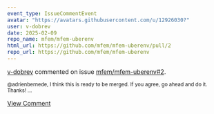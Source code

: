 ```yaml
---
event_type: IssueCommentEvent
avatar: "https://avatars.githubusercontent.com/u/12926030?"
user: v-dobrev
date: 2025-02-09
repo_name: mfem/mfem-uberenv
html_url: https://github.com/mfem/mfem-uberenv/pull/2
repo_url: https://github.com/mfem/mfem-uberenv
---
```


<a href='https://github.com/v-dobrev' target='_blank'>v-dobrev</a> commented on issue <a href='https://github.com/mfem/mfem-uberenv/pull/2' target='_blank'>mfem/mfem-uberenv#2</a>.

<small>@adrienbernede, I think this is ready to be merged. If you agree, go ahead and do it. Thanks!...</small>

<a href='https://github.com/mfem/mfem-uberenv/pull/2' target='_blank'>View Comment</a>